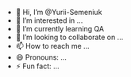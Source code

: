 - 👋 Hi, I’m @Yurii-Semeniuk
- 👀 I’m interested in ...
- 🌱 I’m currently learning QA
- 💞️ I’m looking to collaborate on ...
- 📫 How to reach me ...
- 😄 Pronouns: ...
- ⚡ Fun fact: ...

<!---
Yurii-Semeniuk/Yurii-Semeniuk is a ✨ special ✨ repository because its `README.md` (this file) appears on your GitHub profile.
You can click the Preview link to take a look at your changes.
--->
